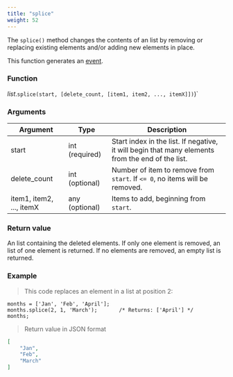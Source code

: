 ```yaml
---
title: "splice"
weight: 52
---
```


The `splice()` method changes the contents of an list by removing or replacing
existing elements and/or adding new elements in place.

This function generates an [event](../../../overview/events).

### Function

*list*.`splice(start, [delete_count, [item1, item2, ..., itemX]])`)`

### Arguments

Argument | Type | Description
-------- | ---- | -----------
start | int (required) | Start index in the list. If negative, it will begin that many elements from the end of the list.
delete_count | int (optional) | Number of item to remove from `start`. If `<= 0`, no items will be removed.
item1, item2, ..., itemX | any (optional) | Items to add, beginning from `start`.

### Return value

An list containing the deleted elements. If only one element is removed,
an list of one element is returned. If no elements are removed, an empty list is returned.

### Example

> This code replaces an element in a list at position 2:

```thingsdb,json_response
months = ['Jan', 'Feb', 'April'];
months.splice(2, 1, 'March');       /* Returns: ['April'] */
months;
```

> Return value in JSON format

```json
[
    "Jan",
    "Feb",
    "March"
]
```
